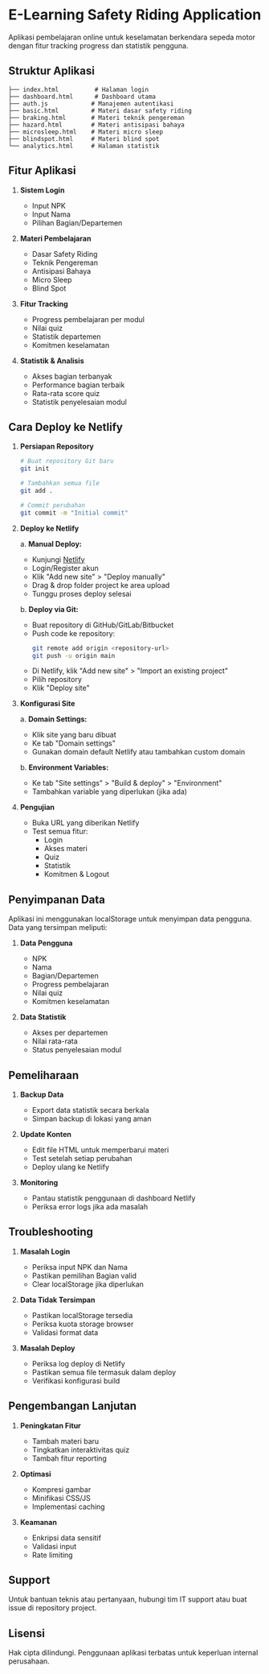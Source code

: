 # E-Learning Safety Riding Application

Aplikasi pembelajaran online untuk keselamatan berkendara sepeda motor dengan fitur tracking progress dan statistik pengguna.

## Struktur Aplikasi

```
├── index.html          # Halaman login
├── dashboard.html      # Dashboard utama
├── auth.js            # Manajemen autentikasi
├── basic.html         # Materi dasar safety riding
├── braking.html       # Materi teknik pengereman
├── hazard.html        # Materi antisipasi bahaya
├── microsleep.html    # Materi micro sleep
├── blindspot.html     # Materi blind spot
└── analytics.html     # Halaman statistik
```

## Fitur Aplikasi

1. **Sistem Login**
   - Input NPK
   - Input Nama
   - Pilihan Bagian/Departemen

2. **Materi Pembelajaran**
   - Dasar Safety Riding
   - Teknik Pengereman
   - Antisipasi Bahaya
   - Micro Sleep
   - Blind Spot

3. **Fitur Tracking**
   - Progress pembelajaran per modul
   - Nilai quiz
   - Statistik departemen
   - Komitmen keselamatan

4. **Statistik & Analisis**
   - Akses bagian terbanyak
   - Performance bagian terbaik
   - Rata-rata score quiz
   - Statistik penyelesaian modul

## Cara Deploy ke Netlify

1. **Persiapan Repository**
   ```bash
   # Buat repository Git baru
   git init
   
   # Tambahkan semua file
   git add .
   
   # Commit perubahan
   git commit -m "Initial commit"
   ```

2. **Deploy ke Netlify**
   
   a. **Manual Deploy:**
   - Kunjungi [Netlify](https://app.netlify.com/)
   - Login/Register akun
   - Klik "Add new site" > "Deploy manually"
   - Drag & drop folder project ke area upload
   - Tunggu proses deploy selesai

   b. **Deploy via Git:**
   - Buat repository di GitHub/GitLab/Bitbucket
   - Push code ke repository:
     ```bash
     git remote add origin <repository-url>
     git push -u origin main
     ```
   - Di Netlify, klik "Add new site" > "Import an existing project"
   - Pilih repository
   - Klik "Deploy site"

3. **Konfigurasi Site**
   
   a. **Domain Settings:**
   - Klik site yang baru dibuat
   - Ke tab "Domain settings"
   - Gunakan domain default Netlify atau tambahkan custom domain

   b. **Environment Variables:**
   - Ke tab "Site settings" > "Build & deploy" > "Environment"
   - Tambahkan variable yang diperlukan (jika ada)

4. **Pengujian**
   - Buka URL yang diberikan Netlify
   - Test semua fitur:
     - Login
     - Akses materi
     - Quiz
     - Statistik
     - Komitmen & Logout

## Penyimpanan Data

Aplikasi ini menggunakan localStorage untuk menyimpan data pengguna. Data yang tersimpan meliputi:

1. **Data Pengguna**
   - NPK
   - Nama
   - Bagian/Departemen
   - Progress pembelajaran
   - Nilai quiz
   - Komitmen keselamatan

2. **Data Statistik**
   - Akses per departemen
   - Nilai rata-rata
   - Status penyelesaian modul

## Pemeliharaan

1. **Backup Data**
   - Export data statistik secara berkala
   - Simpan backup di lokasi yang aman

2. **Update Konten**
   - Edit file HTML untuk memperbarui materi
   - Test setelah setiap perubahan
   - Deploy ulang ke Netlify

3. **Monitoring**
   - Pantau statistik penggunaan di dashboard Netlify
   - Periksa error logs jika ada masalah

## Troubleshooting

1. **Masalah Login**
   - Periksa input NPK dan Nama
   - Pastikan pemilihan Bagian valid
   - Clear localStorage jika diperlukan

2. **Data Tidak Tersimpan**
   - Pastikan localStorage tersedia
   - Periksa kuota storage browser
   - Validasi format data

3. **Masalah Deploy**
   - Periksa log deploy di Netlify
   - Pastikan semua file termasuk dalam deploy
   - Verifikasi konfigurasi build

## Pengembangan Lanjutan

1. **Peningkatan Fitur**
   - Tambah materi baru
   - Tingkatkan interaktivitas quiz
   - Tambah fitur reporting

2. **Optimasi**
   - Kompresi gambar
   - Minifikasi CSS/JS
   - Implementasi caching

3. **Keamanan**
   - Enkripsi data sensitif
   - Validasi input
   - Rate limiting

## Support

Untuk bantuan teknis atau pertanyaan, hubungi tim IT support atau buat issue di repository project.

## Lisensi

Hak cipta dilindungi. Penggunaan aplikasi terbatas untuk keperluan internal perusahaan.

